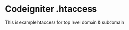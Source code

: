 Codeigniter .htaccess
====================

This is example htaccess for top level domain &amp; subdomain
